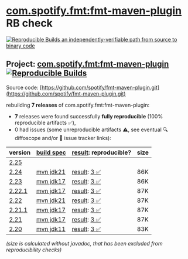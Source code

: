 [com.spotify.fmt:fmt-maven-plugin](https://central.sonatype.com/artifact/com.spotify.fmt/fmt-maven-plugin/versions) RB check
=======

[![Reproducible Builds](https://reproducible-builds.org/images/logos/rb.svg) an independently-verifiable path from source to binary code](https://reproducible-builds.org/)

## Project: [com.spotify.fmt:fmt-maven-plugin](https://central.sonatype.com/artifact/com.spotify.fmt/fmt-maven-plugin/versions) [![Reproducible Builds](https://img.shields.io/endpoint?url=https://raw.githubusercontent.com/jvm-repo-rebuild/reproducible-central/master/content/com/spotify/fmt-maven-plugin/badge.json)](https://github.com/jvm-repo-rebuild/reproducible-central/blob/master/content/com/spotify/fmt-maven-plugin/README.md)

Source code: [https://github.com/spotify/fmt-maven-plugin.git](https://github.com/spotify/fmt-maven-plugin.git)

rebuilding **7 releases** of com.spotify.fmt:fmt-maven-plugin:
- **7** releases were found successfully **fully reproducible** (100% reproducible artifacts :white_check_mark:),
- 0 had issues (some unreproducible artifacts :warning:, see eventual :mag: diffoscope and/or :memo: issue tracker links):

| version | [build spec](/BUILDSPEC.md) | [result](https://reproducible-builds.org/docs/jvm/): reproducible? | size |
| -- | --------- | ------ | -- |
| [2.25](https://central.sonatype.com/artifact/com.spotify.fmt/fmt-maven-plugin/2.25/pom) | | | |
| [2.24](https://central.sonatype.com/artifact/com.spotify.fmt/fmt-maven-plugin/2.24/pom) | [mvn jdk21](fmt-maven-plugin-2.24.buildspec) | [result](fmt-maven-plugin-2.24.buildinfo): [3 :white_check_mark: ](fmt-maven-plugin-2.24.buildcompare) | 86K |
| [2.23](https://central.sonatype.com/artifact/com.spotify.fmt/fmt-maven-plugin/2.23/pom) | [mvn jdk17](fmt-maven-plugin-2.23.buildspec) | [result](fmt-maven-plugin-2.23.buildinfo): [3 :white_check_mark: ](fmt-maven-plugin-2.23.buildcompare) | 86K |
| [2.22.1](https://central.sonatype.com/artifact/com.spotify.fmt/fmt-maven-plugin/2.22.1/pom) | [mvn jdk17](fmt-maven-plugin-2.22.1.buildspec) | [result](fmt-maven-plugin-2.22.1.buildinfo): [3 :white_check_mark: ](fmt-maven-plugin-2.22.1.buildcompare) | 87K |
| [2.22](https://central.sonatype.com/artifact/com.spotify.fmt/fmt-maven-plugin/2.22/pom) | [mvn jdk21](fmt-maven-plugin-2.22.buildspec) | [result](fmt-maven-plugin-2.22.buildinfo): [3 :white_check_mark: ](fmt-maven-plugin-2.22.buildcompare) | 87K |
| [2.21.1](https://central.sonatype.com/artifact/com.spotify.fmt/fmt-maven-plugin/2.21.1/pom) | [mvn jdk17](fmt-maven-plugin-2.21.1.buildspec) | [result](fmt-maven-plugin-2.21.1.buildinfo): [3 :white_check_mark: ](fmt-maven-plugin-2.21.1.buildcompare) | 87K |
| [2.21](https://central.sonatype.com/artifact/com.spotify.fmt/fmt-maven-plugin/2.21/pom) | [mvn jdk17](fmt-maven-plugin-2.21.buildspec) | [result](fmt-maven-plugin-2.21.buildinfo): [3 :white_check_mark: ](fmt-maven-plugin-2.21.buildcompare) | 87K |
| [2.20](https://central.sonatype.com/artifact/com.spotify.fmt/fmt-maven-plugin/2.20/pom) | [mvn jdk11](fmt-maven-plugin-2.20.buildspec) | [result](fmt-maven-plugin-2.20.buildinfo): [3 :white_check_mark: ](fmt-maven-plugin-2.20.buildcompare) | 83K |

<i>(size is calculated without javadoc, that has been excluded from reproducibility checks)</i>
